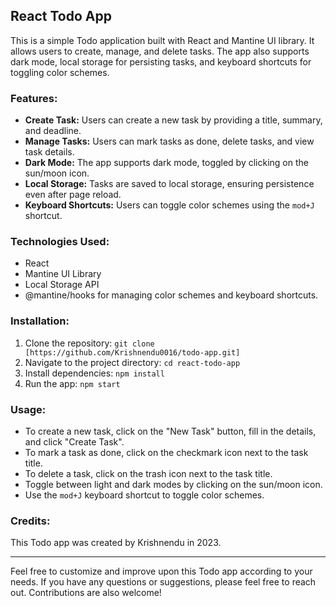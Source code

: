 ## React Todo App

This is a simple Todo application built with React and Mantine UI library. It allows users to create, manage, and delete tasks. The app also supports dark mode, local storage for persisting tasks, and keyboard shortcuts for toggling color schemes.

### Features:

- **Create Task:** Users can create a new task by providing a title, summary, and deadline.
- **Manage Tasks:** Users can mark tasks as done, delete tasks, and view task details.
- **Dark Mode:** The app supports dark mode, toggled by clicking on the sun/moon icon.
- **Local Storage:** Tasks are saved to local storage, ensuring persistence even after page reload.
- **Keyboard Shortcuts:** Users can toggle color schemes using the `mod+J` shortcut.

### Technologies Used:

- React
- Mantine UI Library
- Local Storage API
- @mantine/hooks for managing color schemes and keyboard shortcuts.

### Installation:

1. Clone the repository: `git clone [https://github.com/Krishnendu0016/todo-app.git]`
2. Navigate to the project directory: `cd react-todo-app`
3. Install dependencies: `npm install`
4. Run the app: `npm start`

### Usage:

- To create a new task, click on the "New Task" button, fill in the details, and click "Create Task".
- To mark a task as done, click on the checkmark icon next to the task title.
- To delete a task, click on the trash icon next to the task title.
- Toggle between light and dark modes by clicking on the sun/moon icon.
- Use the `mod+J` keyboard shortcut to toggle color schemes.

### Credits:

This Todo app was created by Krishnendu in 2023. 

---

Feel free to customize and improve upon this Todo app according to your needs. If you have any questions or suggestions, please feel free to reach out. Contributions are also welcome!
